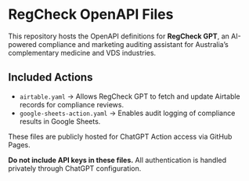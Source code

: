 # RegCheck OpenAPI Files

This repository hosts the OpenAPI definitions for **RegCheck GPT**, an AI-powered compliance and marketing auditing assistant for Australia’s complementary medicine and VDS industries.

## Included Actions
- `airtable.yaml` → Allows RegCheck GPT to fetch and update Airtable records for compliance reviews.
- `google-sheets-action.yaml` → Enables audit logging of compliance results in Google Sheets.

These files are publicly hosted for ChatGPT Action access via GitHub Pages.

**Do not include API keys in these files.**
All authentication is handled privately through ChatGPT configuration.
